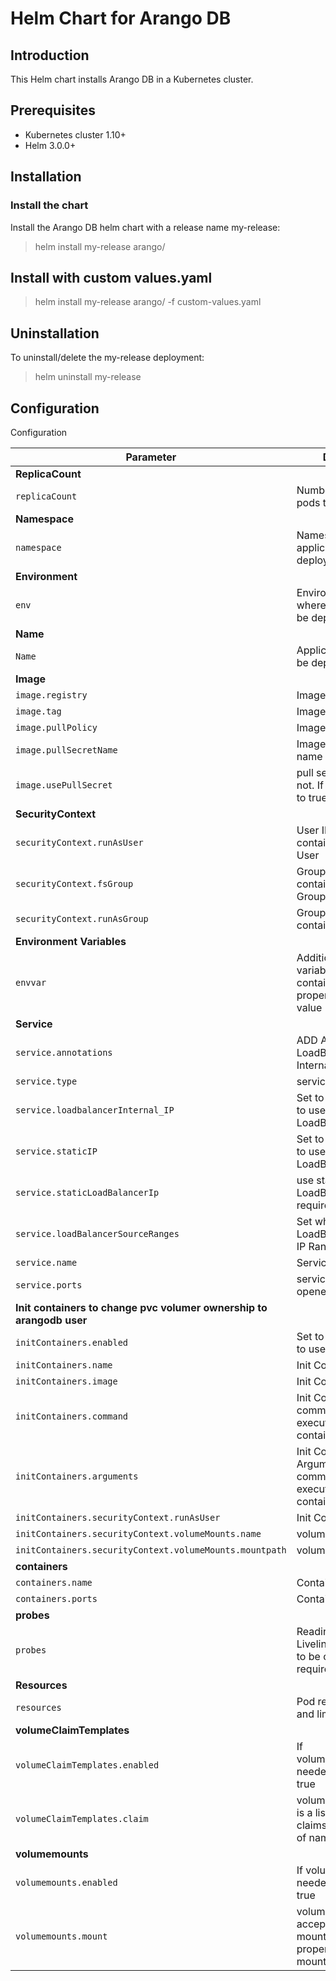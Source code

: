 # Helm Chart for Arango DB

## Introduction

This Helm chart installs Arango DB  in a Kubernetes cluster.

## Prerequisites

- Kubernetes cluster 1.10+
- Helm 3.0.0+

## Installation

### Install the chart

Install the Arango DB helm chart with a release name my-release:

> helm install my-release arango/

## Install with custom values.yaml

> helm install my-release arango/ -f custom-values.yaml


## Uninstallation

To uninstall/delete the my-release deployment:

> helm uninstall my-release

## Configuration

Configuration

| Parameter                                                                   | Description                                                                                                        | Default                         |
| --------------------------------------------------------------------------- | -------------------------------------------------------------------------------------------------------------------| ------------------------------- |
| **ReplicaCount**                                                            |
| `replicaCount`                                                              | Number of Arango pods to be deployed                                                                                               | `1`                             |
| **Namespace**                                                            |
| `namespace`                                                              | Namespace where application to be deployed                                                                                              | `nil`                             |
| **Environment**                                                            |
| `env`                                                              | Environment Label where application to be deployed                                                                                              | `nil`                             |
| **Name**                                                            |
| `Name`                                                              |  Application Name to be deployed                                                                                             | `nil`                             |
| **Image**                                                                   |
| `image.registry`                                                          |  Image registry name                                                                                                    | `nil`                   |
| `image.tag`                                                                   |  Image tag                                                                                                     | `nil`                        |
| `image.pullPolicy`                                                          |  Image pull policy                                                                                             | `nil`                  |
| `image.pullSecretName`                                                          |  Image pull secret name                                                                                          | `nil`                           |
| `image.usePullSecret`                                                          |  pull secret required or not. If required make it to true                                                                                           | `nil`                           |
| **SecurityContext**                                                         |
| `securityContext.runAsUser`                                                 |  User ID for containerized process User                                                                                                   | `nil`                          |
| `securityContext.fsGroup`                                                   |   Group ID for containerized process Group                                                                                                  | `nil`                          |
| `securityContext.runAsGroup`                                                   |  Group ID for containerized process                               | `nil`                          |
| **Environment Variables**
| `envvar`                                                   | Additional environment variables for the nifi-container of properities name and value                               | `nil`                          |
| **Service**                                                                     |
| `service.annotations`                                                            | ADD Annotation If LoadBalancer InternalIP set to true                                                                                 | `nil`                         |
| `service.type`    | service type |  `ClusterIP`  |
| `service.loadbalancerInternal_IP`       | Set to true when need to use Internal LoadBalancer IP | `nil` |
| `service.staticIP`                | Set to true when need to use static LoadBalancer IP                                               | `nil`                            |
| `service.staticLoadBalancerIp`                |  use static LoadBalancer IP  when required                      | `nil`                            |
| `service.loadBalancerSourceRanges`                                                   | Set when need to use LoadBalancer Source IP Ranges                                                                                      | `[]`                      |
| `service.name`    | Service Name                               | `nil`                          |
| `service.ports    `                                                       | service ports to be opened                        | `[]`                            |
| **Init containers to change pvc volumer ownership to arangodb user**
| `initContainers.enabled`   |  Set to true when need to use init containers              | `nil`                           |
| `initContainers.name`   | Init Container name               | `init`                           |
| `initContainers.image`   | Init Container image                | `busybox:latest`                           |
| `initContainers.command`   | Init Container command to be executed when the container is launched                | ``                           |
| `initContainers.arguments`   | Init Container Arguments to the  command to be executed when the container is launched                | ``                           |
| `initContainers.securityContext.runAsUser`   | Init Container User ID           | ``                           |
| `initContainers.securityContext.volumeMounts.name`   | volume mount name           | ``                           |
| `initContainers.securityContext.volumeMounts.mountpath`   | volume mount path           | ``                           |
| **containers**
| `containers.name`   | Container Name               | `nifi`                           |
| `containers.ports`   | Container ports                | `[]`                           |
| **probes**
| `probes`                                                                | Readiness and Liveliness probes need to be configured if required            | `nil`                           |
| **Resources**
| `resources`                            | Pod resource requests and limits            | `nil`                           |
| **volumeClaimTemplates**
| `volumeClaimTemplates.enabled`                            | If volumeClaimTemplates needed set enable to true            | `nil`                           |
| `volumeClaimTemplates.claim`                            | volumeClaimTemplates is a list accepts pvc claims with properities of name and size         | `[]`                           
| **volumemounts**
| `volumemounts.enabled`                            | If volumemounts needed set enable to true            | `nil`                           |
| `volumemounts.mount`                            | volumemounts is a list accepts volume mounts with properities name and mountpath           | `[]`                     |
